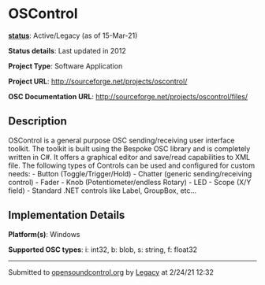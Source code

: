 # OSControl

**[status](../implementation-status.html)**: Active/Legacy (as of 15-Mar-21)

**Status details**: 
Last updated in 2012

**Project Type**: Software Application

**Project URL**: <http://sourceforge.net/projects/oscontrol/>

**OSC Documentation URL**: <http://sourceforge.net/projects/oscontrol/files/>

## Description

OSControl is a general purpose OSC sending/receiving user interface toolkit. The toolkit is built using the Bespoke OSC library and is completely written in C#. It offers a graphical editor and save/read capabilities to XML file. The following types of Controls can be used and configured for custom needs: - Button (Toggle/Trigger/Hold) - Chatter (generic sending/receiving control) - Fader - Knob (Potentiometer/endless Rotary) - LED - Scope (X/Y field) - Standard .NET controls like Label, GroupBox, etc...

## Implementation Details

**Platform(s)**: Windows

**Supported OSC types**: i: int32, b: blob, s: string, f: float32

---
Submitted to [opensoundcontrol.org](https://opensoundcontrol.org) by [Legacy](https://web.archive.org) at 2/24/21 12:32
